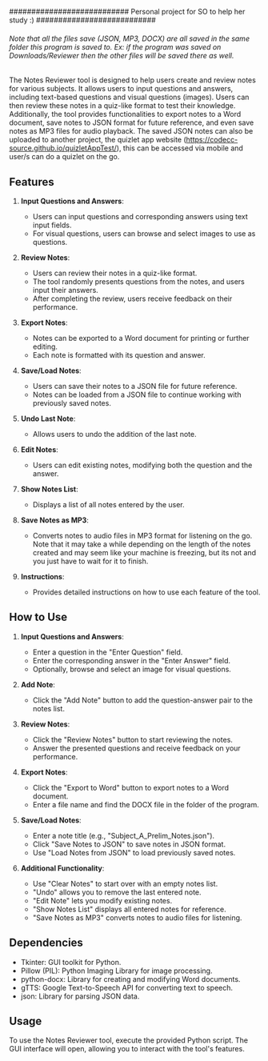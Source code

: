 ########################### Personal project for SO to help her study :) ###########################  

###### Note that all the files save (JSON, MP3, DOCX) are all saved in the same folder this program is saved to. Ex: if the program was saved on Downloads/Reviewer then the other files will be saved there as well. ######                                                                                  

The Notes Reviewer tool is designed to help users create and review notes for various subjects. It allows users to input questions and answers, including text-based questions and visual questions (images). Users can then review these notes in a quiz-like format to test their knowledge. Additionally, the tool provides functionalities to export notes to a Word document, save notes to JSON format for future reference, and even save notes as MP3 files for audio playback. The saved JSON notes can also be uploaded to another project, the quizlet app website (https://codecc-source.github.io/quizletAppTest/), this can be accessed via mobile and user/s can do a quizlet on the go.

## Features
1. **Input Questions and Answers**:
   - Users can input questions and corresponding answers using text input fields.
   - For visual questions, users can browse and select images to use as questions.

2. **Review Notes**:
   - Users can review their notes in a quiz-like format.
   - The tool randomly presents questions from the notes, and users input their answers.
   - After completing the review, users receive feedback on their performance.

3. **Export Notes**:
   - Notes can be exported to a Word document for printing or further editing.
   - Each note is formatted with its question and answer.

4. **Save/Load Notes**:
   - Users can save their notes to a JSON file for future reference.
   - Notes can be loaded from a JSON file to continue working with previously saved notes.

5. **Undo Last Note**:
   - Allows users to undo the addition of the last note.

6. **Edit Notes**:
   - Users can edit existing notes, modifying both the question and the answer.

7. **Show Notes List**:
   - Displays a list of all notes entered by the user.

8. **Save Notes as MP3**:
   - Converts notes to audio files in MP3 format for listening on the go. Note that it may take a while depending on the length of the notes created and may seem like your machine is freezing, but its not and you just have to wait for it to finish.

9. **Instructions**:
   - Provides detailed instructions on how to use each feature of the tool.

## How to Use
1. **Input Questions and Answers**:
   - Enter a question in the "Enter Question" field.
   - Enter the corresponding answer in the "Enter Answer" field.
   - Optionally, browse and select an image for visual questions.

2. **Add Note**:
   - Click the "Add Note" button to add the question-answer pair to the notes list.

3. **Review Notes**:
   - Click the "Review Notes" button to start reviewing the notes.
   - Answer the presented questions and receive feedback on your performance.

4. **Export Notes**:
   - Click the "Export to Word" button to export notes to a Word document.
   - Enter a file name and find the DOCX file in the folder of the program.

5. **Save/Load Notes**:
   - Enter a note title (e.g., "Subject_A_Prelim_Notes.json").
   - Click "Save Notes to JSON" to save notes in JSON format.
   - Use "Load Notes from JSON" to load previously saved notes.

6. **Additional Functionality**:
   - Use "Clear Notes" to start over with an empty notes list.
   - "Undo" allows you to remove the last entered note.
   - "Edit Note" lets you modify existing notes.
   - "Show Notes List" displays all entered notes for reference.
   - "Save Notes as MP3" converts notes to audio files for listening.

## Dependencies
- Tkinter: GUI toolkit for Python.
- Pillow (PIL): Python Imaging Library for image processing.
- python-docx: Library for creating and modifying Word documents.
- gTTS: Google Text-to-Speech API for converting text to speech.
- json: Library for parsing JSON data.

## Usage
To use the Notes Reviewer tool, execute the provided Python script. The GUI interface will open, allowing you to interact with the tool's features.

                                                           
